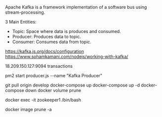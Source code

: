 
Apache Kafka is a framework implementation of a software bus using stream-processing.

3 Main Entities:
  - Topic: Space where data is produces and consumed.
  - Producer: Produces data to topic.
  - Consumer: Consumes data from topic.


https://kafka.js.org/docs/configuration
https://www.sohamkamani.com/nodejs/working-with-kafka/


18.209.150.127:9094
transactions

pm2 start producer.js --name "Kafka Producer"

git pull origin develop
docker-compose up
docker-compose up -d
docker-compose down
docker volume prune

docker exec -it zookeeper1 /bin/bash

docker image prune -a